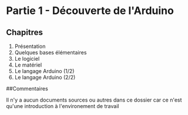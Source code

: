 # Partie 1 - Découverte de l'Arduino

## Chapitres

1. Présentation
2. Quelques bases élémentaires
3. Le logiciel
4. Le matériel
5. Le langage Arduino (1/2)
6. Le langage Arduino (2/2)

##Commentaires

Il n'y a aucun documents sources ou autres dans ce dossier car ce n'est qu'une introduction à l'environement de travail
